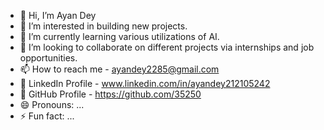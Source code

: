 - 👋 Hi, I’m Ayan Dey
- 👀 I’m interested in building new projects. 
- 🌱 I’m currently learning various utilizations of AI. 
- 🧐 I’m looking to collaborate on different projects via internships and job opportunities. 
- 📫 How to reach me -      ayandey2285@gmail.com
- 🔗 LinkedIn Profile - www.linkedin.com/in/ayandey212105242
- 🔗 GitHub Profile - https://github.com/35250
- 😄 Pronouns: ...
- ⚡ Fun fact: ...

<!---
35250/35250 is a ✨ special ✨ repository because its `README.md` (this file) appears on your GitHub profile.
You can click the Preview link to take a look at your changes.
--->
